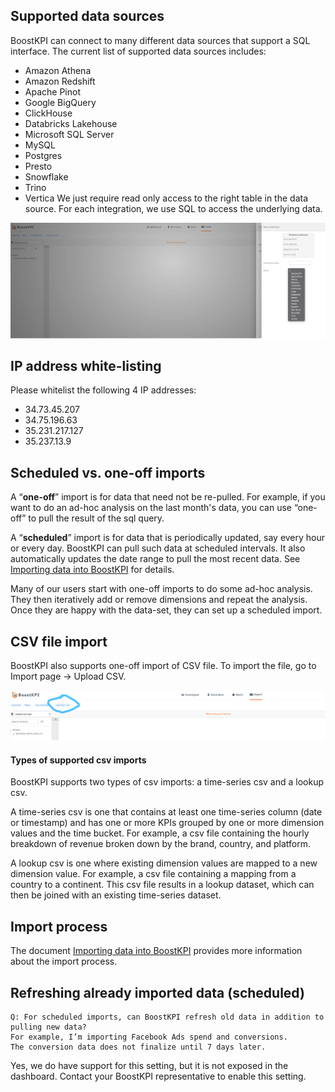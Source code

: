 

## Supported data sources

BoostKPI can connect to many different data sources that support a SQL interface. The current list of supported data sources includes:
- Amazon Athena
- Amazon Redshift
- Apache Pinot
- Google BigQuery
- ClickHouse
- Databricks Lakehouse
- Microsoft SQL Server
- MySQL
- Postgres
- Presto
- Snowflake
- Trino
- Vertica
We just require read only access to the right table in the data source. For each integration, we use SQL to access the underlying data.

![Data sources list: image](../images/data-sources-list.png)

## IP address white-listing

Please whitelist the following 4 IP addresses:
- 34.73.45.207
- 34.75.196.63
- 35.231.217.127
- 35.237.13.9

## Scheduled vs. one-off imports

A “**one-off**” import is for data that need not be re-pulled. For example, if you want to do an ad-hoc 
analysis on the last month's data, you can use “one-off” to pull the result of the sql query.

A “**scheduled**” import is for data that is periodically updated, say every hour or every day. BoostKPI 
can pull such data at scheduled intervals. It also automatically updates the date range to pull the 
most recent data. See [Importing data into BoostKPI](/data-import/guide/index.md#importing-data-into-boostkpi) for details.

Many of our users start with one-off imports to do some ad-hoc analysis. They then iteratively add or 
remove dimensions and repeat the analysis. Once they are happy with the data-set, they can set up a scheduled import.

## CSV file import

BoostKPI also supports one-off import of CSV file. To import the file, go to Import page -> Upload CSV.

![Upload CSV: image](../images/upload-csv.png)

#### Types of supported csv imports

BoostKPI supports two types of csv imports: a time-series csv and a lookup csv.

A time-series csv is one that contains at least one time-series column (date or timestamp) and has one or 
more KPIs grouped by one or more dimension values and the time bucket. For example, a csv file containing 
the hourly breakdown of revenue broken down by the brand, country, and platform.

A lookup csv is one where existing dimension values are mapped to a new dimension value. For example, 
a csv file containing a mapping from a country to a continent. This csv file results in a lookup 
dataset, which can then be joined with an existing time-series dataset.

## Import process

The document [Importing data into BoostKPI](/data-import/guide/index.md#importing-data-into-boostkpi) 
provides more information about the import process.

## Refreshing already imported data (scheduled)

```
Q: For scheduled imports, can BoostKPI refresh old data in addition to pulling new data? 
For example, I’m importing Facebook Ads spend and conversions. 
The conversion data does not finalize until 7 days later.
```

Yes, we do have support for this setting, but it is not exposed in the dashboard. 
Contact your BoostKPI representative to enable this setting. 
